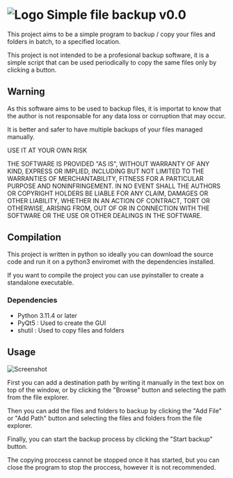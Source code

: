 # ![Logo](https://imgur.com/tB8QqJV) Simple file backup v0.0

This project aims to be a simple program to backup / copy your files and folders in batch, to a specified location.

This project is not intended to be a profesional backup software, it is a simple script that can be used periodically to copy the same files only by clicking a button.

## Warning

As this software aims to be used to backup files, it is importat to know that the author is not responsable for any data loss or corruption that may occur.

It is better and safer to have multiple backups of your files managed manually.


USE IT AT YOUR OWN RISK

THE SOFTWARE IS PROVIDED "AS IS", WITHOUT WARRANTY OF ANY KIND, EXPRESS OR
IMPLIED, INCLUDING BUT NOT LIMITED TO THE WARRANTIES OF MERCHANTABILITY,
FITNESS FOR A PARTICULAR PURPOSE AND NONINFRINGEMENT. IN NO EVENT SHALL THE
AUTHORS OR COPYRIGHT HOLDERS BE LIABLE FOR ANY CLAIM, DAMAGES OR OTHER
LIABILITY, WHETHER IN AN ACTION OF CONTRACT, TORT OR OTHERWISE, ARISING FROM,
OUT OF OR IN CONNECTION WITH THE SOFTWARE OR THE USE OR OTHER DEALINGS IN THE
SOFTWARE.

## Compilation

This project is written in python so ideally you can download the source code and run it on a python3 enviromet with the dependencies installed.

If you want to compile the project you can use pyinstaller to create a standalone executable.

### Dependencies
- Python 3.11.4 or later
- PyQt5 : Used to create the GUI
- shutil : Used to copy files and folders

## Usage

![Screenshot](https://imgur.com/hBj3p73)

First you can add a destination path by writing it manually in the text box on top of the window, or by clicking the "Browse" button and selecting the path from the file explorer.

Then you can add the files and folders to backup by clicking the "Add File" or "Add Path" button and selecting the files and folders from the file explorer.

Finally, you can start the backup process by clicking the "Start backup" button.

The copying proccess cannot be stopped once it has started, but you can close the program to stop the proccess, however it is not recommended.



